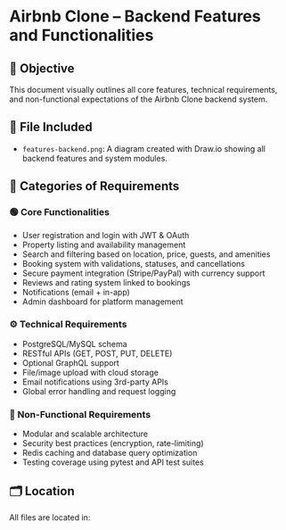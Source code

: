 # Airbnb Clone – Backend Features and Functionalities

## 🎯 Objective

This document visually outlines all core features, technical requirements, and non-functional expectations of the Airbnb Clone backend system.

## 📄 File Included

- `features-backend.png`: A diagram created with Draw.io showing all backend features and system modules.

## 🧩 Categories of Requirements

### 🟢 Core Functionalities
- User registration and login with JWT & OAuth
- Property listing and availability management
- Search and filtering based on location, price, guests, and amenities
- Booking system with validations, statuses, and cancellations
- Secure payment integration (Stripe/PayPal) with currency support
- Reviews and rating system linked to bookings
- Notifications (email + in-app)
- Admin dashboard for platform management

### ⚙️ Technical Requirements
- PostgreSQL/MySQL schema
- RESTful APIs (GET, POST, PUT, DELETE)
- Optional GraphQL support
- File/image upload with cloud storage
- Email notifications using 3rd-party APIs
- Global error handling and request logging

### 🚀 Non-Functional Requirements
- Modular and scalable architecture
- Security best practices (encryption, rate-limiting)
- Redis caching and database query optimization
- Testing coverage using pytest and API test suites

## 🗂️ Location

All files are located in:

